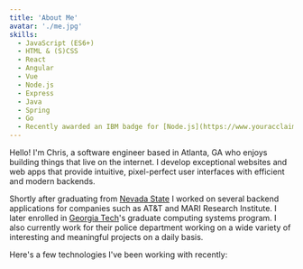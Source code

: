 ```yaml
---
title: 'About Me'
avatar: './me.jpg'
skills:
  - JavaScript (ES6+)
  - HTML & (S)CSS
  - React
  - Angular
  - Vue
  - Node.js
  - Express
  - Java
  - Spring
  - Go
  - Recently awarded an IBM badge for [Node.js](https://www.youracclaim.com/badges/b057e606-2624-4cca-9f09-bad6d9c9b444/public_url)
---
```


Hello! I'm Chris, a software engineer based in Atlanta, GA who enjoys building things that live on the internet. I develop exceptional websites and web apps that provide intuitive, pixel-perfect user interfaces with efficient and modern backends.

Shortly after graduating from [Nevada State](https://www.nsc.edu/) I worked on several backend applications for companies such as AT&T and MARI Research Institute. I later enrolled in [Georgia Tech](https://www.gatech.edu/)'s graduate computing systems program. I also currently work for their police department working on a wide variety of interesting and meaningful projects on a daily basis.

Here's a few technologies I've been working with recently:


